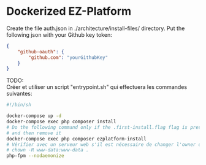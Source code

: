 # Dockerized EZ-Platform

Create the file auth.json in ./architecture/install-files/ directory.
Put the following json with your Github key token:
```json
{
    "github-oauth": {
        "github.com": "yourGithubKey"
    }
}
```

TODO:  
Créer et utiliser un script "entrypoint.sh" qui effectuera les commandes suivantes:

```bash
#!/bin/sh

docker-compose up -d
docker-compose exec php composer install
# Do the following command only if the .first-install.flag flag is present
# and then remove it
docker-compose exec php composer ezplatform-install
# Vérifier avec un serveur web s'il est nécessaire de changer l'owner des fichiers
# chown -R www-data:www-data .
php-fpm --nodaemonize
```